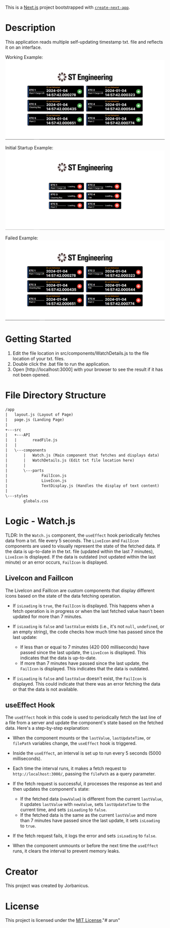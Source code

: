 This is a [Next.js](https://nextjs.org/) project bootstrapped with [`create-next-app`](https://github.com/vercel/next.js/tree/canary/packages/create-next-app).

# Description
This application reads multiple self-updating timestamp txt. file and reflects it on an interface. 

Working Example:
![Working Example](./images/Capture.png)

Initial Startup Example:
![Initial Startup Example](./images/Capture2.png)

Failed Example:
![Failed Example](./images/Capture3.png)

# Getting Started
1) Edit the file location in src/components/WatchDetails.js to the file location of your txt. files.
2) Double click the .bat file to run the application.
3) Open [http://localhost:3000] with your browser to see the result if it has not been opened.

# File Directory Structure
```
/app  
|   layout.js (Layout of Page)  
|   page.js (Landing Page)  
|  
+---src  
|   +---API  
|   |       readFile.js   
|   |  
|   \---components  
|       |   Watch.js (Main component that fetches and displays data)  
|       |   WatchDetails.js (Edit txt file location here)  
|       |  
|       \---parts  
|               FailIcon.js  
|               LiveIcon.js  
|               TextDisplay.js (Handles the display of text content)  
|  
\---styles  
        globals.css 
``` 

# Logic - Watch.js 
TLDR: 
In the `Watch.js` component, the `useEffect` hook periodically fetches data from a txt. file every 5 seconds. The `LiveIcon` and `FailIcon` components are used to visually represent the state of the fetched data. If the data is up-to-date in the txt. file (updated within the last 7 minutes), `LiveIcon` is displayed. If the data is outdated (not updated within the last minute) or an error occurs, `FailIcon` is displayed.

## LiveIcon and FailIcon
The LiveIcon and FailIcon are custom components that display different icons based on the state of the data fetching operation.

- If `isLoading` is `true`, the `FailIcon` is displayed. This happens when a fetch operation is in progress or when the last fetched value hasn't been updated for more than 7 minutes.

- If `isLoading` is `false` and `lastValue` exists (i.e., it's not `null`, `undefined`, or an empty string), the code checks how much time has passed since the last update:
    - If less than or equal to 7 minutes (420 000 milliseconds) have passed since the last update, the `LiveIcon` is displayed. This indicates that the data is up-to-date.
    - If more than 7 minutes have passed since the last update, the `FailIcon` is displayed. This indicates that the data is outdated.

- If `isLoading` is `false` and `lastValue` doesn't exist, the `FailIcon` is displayed. This could indicate that there was an error fetching the data or that the data is not available.

## useEffect Hook
The `useEffect` hook in this code is used to periodically fetch the last line of a file from a server and update the component's state based on the fetched data. Here's a step-by-step explanation:

- When the component mounts or the `lastValue`, `lastUpdateTime`, or `filePath` variables change, the `useEffect` hook is triggered.

- Inside the `useEffect`, an interval is set up to run every 5 seconds (5000 milliseconds).

- Each time the interval runs, it makes a fetch request to `http://localhost:3000/`, passing the `filePath` as a query parameter.

- If the fetch request is successful, it processes the response as text and then updates the component's state:
    - If the fetched data (`newValue`) is different from the current `lastValue`, it updates `lastValue` with `newValue`, sets `lastUpdateTime` to the current time, and sets `isLoading` to `false`.
    - If the fetched data is the same as the current `lastValue` and more than 7 minutes have passed since the last update, it sets `isLoading` to `true`.

- If the fetch request fails, it logs the error and sets `isLoading` to `false`.

- When the component unmounts or before the next time the `useEffect` runs, it clears the interval to prevent memory leaks.

# Creator
This project was created by Jorbanicus.

# License
This project is licensed under the [MIT License](https://opensource.org/licenses/MIT)."# arun" 
